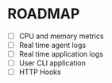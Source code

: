 # ROADMAP

- [ ] CPU and memory metrics
- [ ] Real time agent logs
- [ ] Real time application logs
- [ ] User CLI application
- [ ] HTTP Hooks